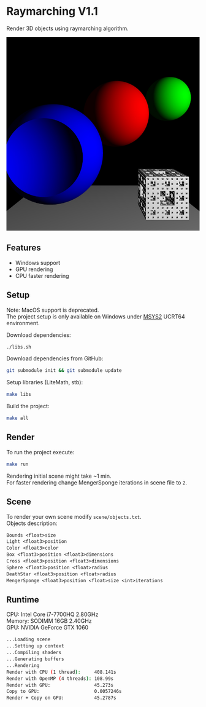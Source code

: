# Raymarching V1.1

Render 3D objects using raymarching algorithm.  

![Rendered on GPU](https://github.com/RevelcoS/Raymarching/raw/master/out_gpu.png)

## Features

* Windows support
* GPU rendering
* CPU faster rendering

## Setup

Note: MacOS support is deprecated.  
The project setup is only available on Windows under [MSYS2](https://www.msys2.org/) UCRT64 environment.  

Download dependencies:

```sh
./libs.sh
```

Download dependencies from GitHub:

```sh
git submodule init && git submodule update
```

Setup libraries (LiteMath, stb):

```sh
make libs
```

Build the project:

```sh
make all
```

## Render

To run the project execute:

```sh
make run
```

Rendering initial scene might take ~1 min.  
For faster rendering change
MengerSponge iterations in scene file to `2`.

## Scene

To render your own scene modify `scene/objects.txt`.  
Objects description:

```txt
Bounds <float>size
Light <float3>position
Color <float3>color
Box <float3>position <float3>dimensions
Cross <float3>position <float3>dimensions
Sphere <float3>position <float>radius
DeathStar <float3>position <float>radius
MengerSponge <float3>position <float>size <int>iterations
```

## Runtime

CPU: Intel Core i7-7700HQ 2.80GHz  
Memory: SODIMM 16GB 2.40GHz  
GPU: NVIDIA GeForce GTX 1060

```sh
...Loading scene
...Setting up context
...Compiling shaders
...Generating buffers
...Rendering
Render with CPU (1 thread):     408.141s
Render with OpenMP (4 threads): 108.99s
Render with GPU:                45.273s
Copy to GPU:                    0.0057246s
Render + Copy on GPU:           45.2787s
```
